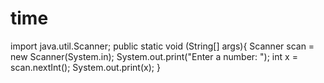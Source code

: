 # time
import java.util.Scanner;
public static void (String[] args){
  Scanner scan = new Scanner(System.in);
  System.out.print("Enter a number: ");
  int x = scan.nextInt();
  System.out.print(x);
}
